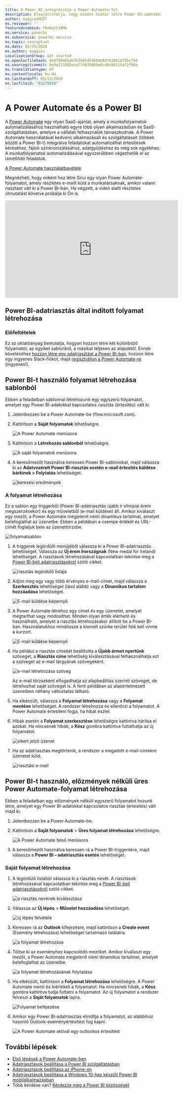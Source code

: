 ```yaml
---
title: A Power BI integrációja a Power Automate-tel
description: Elsajátíthatja, hogy miként hozhat létre Power BI-adatokkal kapcsolatos riasztások által kiváltott Power Automate-folyamatokat.
author: maggiesMSFT
ms.reviewer: ''
featuredvideoid: YhmNstC39Mw
ms.service: powerbi
ms.subservice: powerbi-service
ms.topic: conceptual
ms.date: 02/25/2020
ms.author: maggies
LocalizationGroup: Get started
ms.openlocfilehash: 9e8f90465ab7b5b9545460de8d763061bf9bcf94
ms.sourcegitcommit: 0e9e211082eca7fd939803e0cd9c6b114af2f90a
ms.translationtype: HT
ms.contentlocale: hu-HU
ms.lasthandoff: 05/13/2020
ms.locfileid: "83275018"
---
```

# <a name="power-automate-and-power-bi"></a>A Power Automate és a Power BI

A [Power Automate](https://docs.microsoft.com/power-automate/getting-started) egy olyan SaaS-ajánlat, amely a munkafolyamatok automatizálásához használható egyre több olyan alkalmazásban és SaaS-szolgáltatásban, amelyre a vállalati felhasználók támaszkodnak. A Power Automate használatával kedvenc alkalmazásait és szolgáltatásait (többek között a Power BI-t) integrálva feladatokat automatizálhat értesítések kéréséhez, fájlok szinkronizálásához, adatgyűjtéshez és még sok egyébhez. A munkafolyamatok automatizálásával egyszerűbben végezhetők el az ismétlődő feladatok.

[A Power Automate használatbavétele](https://docs.microsoft.com/power-automate/getting-started)

Megnézheti, hogy miként hoz létre Sirui egy olyan Power Automate-folyamatot, amely részletes e-mailt küld a munkatársaknak, amikor valami riasztást vált ki a Power BI-ban. Ha végzett, a videó alatti részletes útmutatást követve próbálja ki Ön is.

<iframe width="560" height="315" src="https://www.youtube.com/embed/YhmNstC39Mw" frameborder="0" allowfullscreen></iframe>

## <a name="create-a-flow-that-is-triggered-by-a-power-bi-data-alert"></a>Power BI-adatriasztás által indított folyamat létrehozása

### <a name="prerequisites"></a>Előfeltételek
Ez az oktatóanyag bemutatja, hogyan hozzon létre két különböző folyamatot; az egyiket sablonból, a másikat teljesen az alapoktól. Ennek követéséhez [hozzon létre egy adatriasztást a Power BI-ban](../create-reports/service-set-data-alerts.md), hozzon létre egy ingyenes Slack-fiókot, majd [regisztráljon a Power Automate-re](https://flow.microsoft.com/#home-signup) (ingyenes!).

## <a name="create-a-flow-that-uses-power-bi---from-a-template"></a>Power BI-t használó folyamat létrehozása sablonból
Ebben a feladatban sablonnal létrehozunk egy egyszerű folyamatot, amelyet egy Power BI-adatokkal kapcsolatos riasztás (értesítés) vált ki.

1. Jelentkezzen be a Power Automate-be (flow.microsoft.com).
2. Kattintson a **Saját folyamatok** lehetőségre.
   
   ![A Power Automate menüsora](media/service-flow-integration/power-bi-my-flows.png)
3. Kattintson a **Létrehozás sablonból** lehetőségre.
   
    ![A saját folyamatok menüsora](media/service-flow-integration/power-bi-template.png)
4. A keresőmezőt használva keressen Power BI-sablonokat, majd válassza ki az **Adatvezérelt Power BI-riasztás esetén e-mail értesítés küldése bárkinek > Folytatás** lehetőséget.
   
    ![keresési eredmények](media/service-flow-integration/power-bi-flow-alert.png)


### <a name="build-the-flow"></a>A folyamat létrehozása
Ez a sablon egy triggerből (Power BI-adatriasztás újabb ír olimpiai érem megszerzésekor) és egy műveletből (e-mail küldése) áll. Amikor kiválaszt egy mezőt, a Power Automate megjelenít némi dinamikus tartalmat, amelyet belefoglalhat az üzenetbe.  Ebben a példában a csempe értékét és URL-címét foglaljuk bele az üzenettörzsbe.

![folyamatsablon](media/service-flow-integration/power-bi-template1.png)

1. A triggerek legördülő menüjéből válassza ki a Power BI-adatriasztás lehetőséget. Válassza az **Új érem Írországnak** (New medal for Ireland) lehetőséget. A riasztások létrehozásával kapcsolatban tekintse meg a [Power BI-beli adatriasztásokról](../create-reports/service-set-data-alerts.md) szóló cikket.
   
   ![riasztás legördülő listája](media/service-flow-integration/power-bi-trigger-flow.png)
2. Adjon meg egy vagy több érvényes e-mail-címet, majd válassza a **Szerkesztés** lehetőséget (lásd alább) vagy a **Dinamikus tartalom hozzáadása** lehetőséget. 
   
   ![E-mail küldése képernyő](media/service-flow-integration/power-bi-flow-email.png)

3. A Power Automate létrehoz egy címet és egy üzenetet, amelyet megtarthat vagy módosíthat. Minden olyan érték elérhető és használható, amelyet a riasztás létrehozásakor állított be a Power BI-ban. Használatukhoz mindössze a kiemelt szürke terület fölé kell vinnie a kurzort. 

   ![E-mail küldése képernyő](media/service-flow-integration/power-bi-flow-email-default.png)

1.  Ha például a riasztás címekét beállította a **Újabb érmet nyertünk** szöveget, a **Riasztás címe** lehetőség kiválasztásával felhasználhatja ezt a szöveget az e-mail tárgyának szövegeként.

    ![e-mail létrehozása szöveg](media/service-flow-integration/power-bi-flow-message.png)

    Az e-mail törzseként elfogadhatja az alapbeállítás szerinti szöveget, de létrehozhat saját szöveget is. A fenti példában az alapértelmezett üzenetben néhány változtatás látható.

1. Ha elkészült, válassza a **Folyamat létrehozása** vagy a **Folyamat mentése** lehetőséget.  A rendszer létrehozza és ellenőrzi a folyamatot.  A Power Automate értesíteni fogja, ha hibát észlel.
2. Hibák esetén a **Folyamat szerkesztése** lehetőségre kattintva hárítsa el azokat. Ha nincsenek hibák, a **Kész** gombra kattintva futtathatja az új folyamatot.
   
   ![sikert jelző üzenet](media/service-flow-integration/power-bi-flow-running.png)
5. Ha az adatriasztás megtörténik, a rendszer a megadott e-mail-címekre üzenetet küld.  
   
   ![riasztási e-mail](media/service-flow-integration/power-bi-flow-email2.png)

## <a name="create-a-power-automate-that-uses-power-bi---from-scratch-blank"></a>Power BI-t használó, előzmények nélküli üres Power Automate-folyamat létrehozása
Ebben a feladatban egy előzmények nélküli egyszerű folyamatot hozunk létre, amelyet egy Power BI-adatokkal kapcsolatos riasztás (értesítés) vált majd ki.

1. Jelentkezzen be a Power Automate-be.
2. Kattintson a **Saját folyamatok** > **Üres folyamat létrehozása** lehetőségre.
   
   ![A Power Automate felső menüsora](media/service-flow-integration/power-bi-my-flows.png)
3. A keresőmezőt használva keressen rá a Power BI-triggerekre, majd válassza a **Power BI – adatriasztás esetén** lehetőséget.

### <a name="build-your-flow"></a>Saját folyamat létrehozása
1. A legördülő listából válassza ki a riasztás nevét.  A riasztások létrehozásával kapcsolatban tekintse meg a [Power BI-beli adatriasztásokról](../create-reports/service-set-data-alerts.md) szóló cikket.
   
    ![a riasztás nevének kiválasztása](media/service-flow-integration/power-bi-totalstores2.png)
2. Válassza az **Új lépés** > **Művelet hozzáadása** lehetőséget.
   
   ![új lépés felvétele](media/service-flow-integration/power-bi-new-step.png)
3. Keressen rá az **Outlook** kifejezésre, majd kattintson a **Create event** (Esemény létrehozása) lehetőséget tartalmazó találatra.
   
   ![a folyamat létrehozása](media/service-flow-integration/power-bi-create-event.png)
4. Töltse ki az eseményhez kapcsolódó mezőket. Amikor kiválaszt egy mezőt, a Power Automate megjelenít némi dinamikus tartalmat, amelyet belefoglalhat az üzenetbe.
   
   ![a folyamat létrehozásának folytatása](media/service-flow-integration/power-bi-flow-event.png)
5. Ha elkészült, kattintson a **Folyamat létrehozása** lehetőségre.  A Power Automate menti és kiértékeli a folyamatot. Ha nincsenek hibák, a **Kész** gombra kattintva tudja futtatni a folyamatot.  Az új folyamatot a rendszer felveszi a **Saját folyamatok** lapra.
   
   ![Folyamat befejezése](media/service-flow-integration/power-bi-flow-running.png)
6. Amikor egy Power BI-adatriasztás elindítja a folyamatot, az alábbihoz hasonló Outlook-eseményértesítést fog kapni.
   
    ![A Power Automate aktivál egy outlookos értesítést](media/service-flow-integration/power-bi-flow-notice.png)

## <a name="next-steps"></a>További lépések
* [Első lépések a Power Automate-ben](https://docs.microsoft.com/power-automate/getting-started/)
* [Adatriasztások beállítása a Power BI szolgáltatásban](../create-reports/service-set-data-alerts.md)
* [Adatriasztások beállítása az iPhone-on](../consumer/mobile/mobile-set-data-alerts-in-the-mobile-apps.md)
* [Adatriasztások beállítása a Windows 10-hez készült Power BI mobilalkalmazásban](../consumer/mobile/mobile-set-data-alerts-in-the-mobile-apps.md)
* Több kérdése van? [Kérdezze meg a Power BI közösségét](https://community.powerbi.com/)
